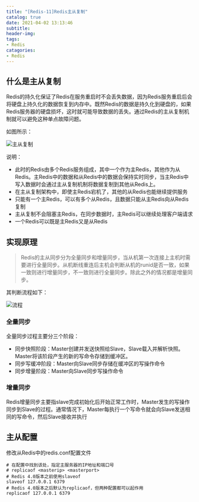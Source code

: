 ```yaml
---
title: "[Redis-11]Redis主从复制"
catalog: true
date: 2021-04-02 13:13:46
subtitle:
header-img:
tags:
- Redis
catagories:
- Redis
---
```


## 什么是主从复制

Redis的持久化保证了Redis在服务重启时不会丢失数据，因为Redis服务重启后会将硬盘上持久化的数据恢复到内存中。既然Redis的数据是持久化到硬盘的，如果Redis服务器的硬盘损坏，这时就可能导致数据的丢失。通过Redis的主从复制机制就可以避免这种单点故障问题。

如图所示：

![主从复制](master-slave.png)

说明：

- 此时的Redis由多个Redis服务组成，其中一个作为主Redis，其他作为从Redis。主Redis中的数据和从Redis中的数据会保持实时同步，当主Redis中写入数据时会通过主从复制机制将数据复制到其他从Redis上。
- 在主从复制架构中，即使主Redis宕机了，其他的从Redis也能继续提供服务
- 只能有一个主Redis，可以有多个从Redis，且数据只能从主Redis向从Redis复制
- 主从复制不会阻塞主Redis，在同步数据时，主Redis可以继续处理客户端请求
- 一个Redis可以既是主Redis又是从Redis

## 实现原理

> Redis的主从同步分为全量同步和增量同步，当从机第一次连接上主机时需要进行全量同步。从机断线重连后主机会判断从机的runid是否一致，如果一致则进行增量同步，不一致则进行全量同步。除此之外的情况都是增量同步。

其判断流程如下：

![流程](flow.png)

### **全量同步**

全量同步过程主要分三个阶段：

- 同步快照阶段：Master创建并发送快照给Slave，Slave载入并解析快照。Master将该阶段产生的新的写命令存储到缓冲区。
- 同步写缓冲阶段：Master向Slave同步存储在缓冲区的写操作命令
- 同步增量阶段：Master向Slave同步写操作命令

### 增量同步

Redis增量同步主要指slave完成初始化后开始正常工作时，Master发生的写操作同步到Slave的过程。通常情况下，Master每执行一个写命令就会向Slave发送相同的写命令，然后Slave接收并执行

## 主从配置

修改从Redis中的redis.conf配置文件

```
# 在配置中找到该处，指定主服务器的IP地址和端口号
# replicaof <masterip> <masterport>
# Redis 4.0版本之前使用slaveof
slaveof 127.0.0.1 6379
# Redis 4.0版本之后默认为replicaof，但两种配置都可以起作用
replicaof 127.0.0.1 6379
```

